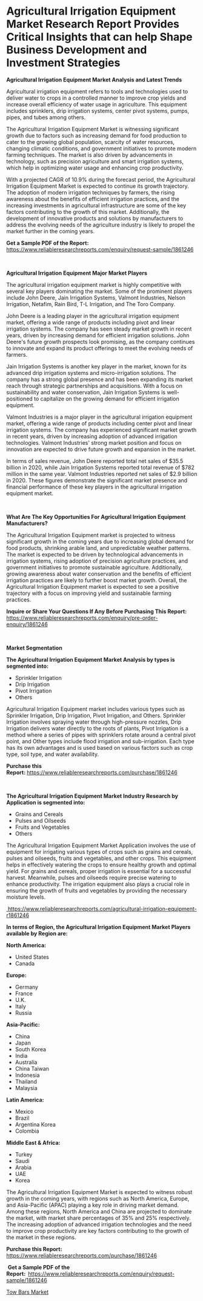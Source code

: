 <p><h1>Agricultural Irrigation Equipment Market Research Report Provides Critical Insights that can help Shape Business Development and Investment Strategies</h1></p><p><strong>Agricultural Irrigation Equipment Market Analysis and Latest Trends</strong></p>
<p><p>Agricultural irrigation equipment refers to tools and technologies used to deliver water to crops in a controlled manner to improve crop yields and increase overall efficiency of water usage in agriculture. This equipment includes sprinklers, drip irrigation systems, center pivot systems, pumps, pipes, and tubes among others.</p><p>The Agricultural Irrigation Equipment Market is witnessing significant growth due to factors such as increasing demand for food production to cater to the growing global population, scarcity of water resources, changing climatic conditions, and government initiatives to promote modern farming techniques. The market is also driven by advancements in technology, such as precision agriculture and smart irrigation systems, which help in optimizing water usage and enhancing crop productivity.</p><p>With a projected CAGR of 10.9% during the forecast period, the Agricultural Irrigation Equipment Market is expected to continue its growth trajectory. The adoption of modern irrigation techniques by farmers, the rising awareness about the benefits of efficient irrigation practices, and the increasing investments in agricultural infrastructure are some of the key factors contributing to the growth of this market. Additionally, the development of innovative products and solutions by manufacturers to address the evolving needs of the agriculture industry is likely to propel the market further in the coming years.</p></p>
<p><strong>Get a Sample PDF of the Report:&nbsp;</strong> <a href="https://www.reliableresearchreports.com/enquiry/request-sample/1861246">https://www.reliableresearchreports.com/enquiry/request-sample/1861246</a></p>
<p>&nbsp;</p>
<p><strong>Agricultural Irrigation Equipment Major Market Players</strong></p>
<p><p>The agricultural irrigation equipment market is highly competitive with several key players dominating the market. Some of the prominent players include John Deere, Jain Irrigation Systems, Valmont Industries, Nelson Irrigation, Netafim, Rain Bird, T-L Irrigation, and The Toro Company.</p><p>John Deere is a leading player in the agricultural irrigation equipment market, offering a wide range of products including pivot and linear irrigation systems. The company has seen steady market growth in recent years, driven by increasing demand for efficient irrigation solutions. John Deere's future growth prospects look promising, as the company continues to innovate and expand its product offerings to meet the evolving needs of farmers.</p><p>Jain Irrigation Systems is another key player in the market, known for its advanced drip irrigation systems and micro-irrigation solutions. The company has a strong global presence and has been expanding its market reach through strategic partnerships and acquisitions. With a focus on sustainability and water conservation, Jain Irrigation Systems is well-positioned to capitalize on the growing demand for efficient irrigation equipment.</p><p>Valmont Industries is a major player in the agricultural irrigation equipment market, offering a wide range of products including center pivot and linear irrigation systems. The company has experienced significant market growth in recent years, driven by increasing adoption of advanced irrigation technologies. Valmont Industries' strong market position and focus on innovation are expected to drive future growth and expansion in the market.</p><p>In terms of sales revenue, John Deere reported total net sales of $35.5 billion in 2020, while Jain Irrigation Systems reported total revenue of $782 million in the same year. Valmont Industries reported net sales of $2.9 billion in 2020. These figures demonstrate the significant market presence and financial performance of these key players in the agricultural irrigation equipment market.</p></p>
<p>&nbsp;</p>
<p><strong>What Are The Key Opportunities For Agricultural Irrigation Equipment Manufacturers?</strong></p>
<p><p>The Agricultural Irrigation Equipment market is projected to witness significant growth in the coming years due to increasing global demand for food products, shrinking arable land, and unpredictable weather patterns. The market is expected to be driven by technological advancements in irrigation systems, rising adoption of precision agriculture practices, and government initiatives to promote sustainable agriculture. Additionally, growing awareness about water conservation and the benefits of efficient irrigation practices are likely to further boost market growth. Overall, the Agricultural Irrigation Equipment market is expected to see a positive trajectory with a focus on improving yield and sustainable farming practices.</p></p>
<p><strong>Inquire or Share Your Questions If Any Before Purchasing This Report:</strong> <a href="https://www.reliableresearchreports.com/enquiry/pre-order-enquiry/1861246">https://www.reliableresearchreports.com/enquiry/pre-order-enquiry/1861246</a></p>
<p>&nbsp;</p>
<p><strong>Market Segmentation</strong></p>
<p><strong>The Agricultural Irrigation Equipment Market Analysis by types is segmented into:</strong></p>
<p><ul><li>Sprinkler Irrigation</li><li>Drip Irrigation</li><li>Pivot Irrigation</li><li>Others</li></ul></p>
<p><p>Agricultural Irrigation Equipment market includes various types such as Sprinkler Irrigation, Drip Irrigation, Pivot Irrigation, and Others. Sprinkler Irrigation involves spraying water through high-pressure nozzles, Drip Irrigation delivers water directly to the roots of plants, Pivot Irrigation is a method where a series of pipes with sprinklers rotate around a central pivot point, and Other types include flood irrigation and sub-irrigation. Each type has its own advantages and is used based on various factors such as crop type, soil type, and water availability.</p></p>
<p><strong>Purchase this Report:&nbsp;</strong><a href="https://www.reliableresearchreports.com/purchase/1861246">https://www.reliableresearchreports.com/purchase/1861246</a></p>
<p>&nbsp;</p>
<p><strong>The Agricultural Irrigation Equipment Market Industry Research by Application is segmented into:</strong></p>
<p><ul><li>Grains and Cereals</li><li>Pulses and Oilseeds</li><li>Fruits and Vegetables</li><li>Others</li></ul></p>
<p><p>The Agricultural Irrigation Equipment Market Application involves the use of equipment for irrigating various types of crops such as grains and cereals, pulses and oilseeds, fruits and vegetables, and other crops. This equipment helps in effectively watering the crops to ensure healthy growth and optimal yield. For grains and cereals, proper irrigation is essential for a successful harvest. Meanwhile, pulses and oilseeds require precise watering to enhance productivity. The irrigation equipment also plays a crucial role in ensuring the growth of fruits and vegetables by providing the necessary moisture levels.</p></p>
<p><a href="https://www.reliableresearchreports.com/agricultural-irrigation-equipment-r1861246">&nbsp;https://www.reliableresearchreports.com/agricultural-irrigation-equipment-r1861246</a></p>
<p><strong>In terms of Region, the Agricultural Irrigation Equipment Market Players available by Region are:</strong></p>
<p>
    <p> <strong> North America: </strong>
        <ul>
            <li>United States</li>
            <li>Canada</li>
        </ul>
        </p> 
    <p> <strong> Europe: </strong>
        <ul>
            <li>Germany</li>
            <li>France</li>
            <li>U.K.</li>
            <li>Italy</li>
            <li>Russia</li>
        </ul>
        </p> 
    <p> <strong> Asia-Pacific: </strong>
        <ul>
            <li>China</li>
            <li>Japan</li>
            <li>South Korea</li>
            <li>India</li>
            <li>Australia</li>
            <li>China Taiwan</li>
            <li>Indonesia</li>
            <li>Thailand</li>
            <li>Malaysia</li>
        </ul>
        </p> 
    <p> <strong> Latin America: </strong>
        <ul>
            <li>Mexico</li>
            <li>Brazil</li>
            <li>Argentina Korea</li>
            <li>Colombia</li>
        </ul>
        </p> 
    <p> <strong> Middle East & Africa: </strong>
        <ul>
            <li>Turkey</li>
            <li>Saudi</li>
            <li>Arabia</li>
            <li>UAE</li>
            <li>Korea</li>
        </ul>
    </p>
    </p>
<p><p>The Agricultural Irrigation Equipment Market is expected to witness robust growth in the coming years, with regions such as North America, Europe, and Asia-Pacific (APAC) playing a key role in driving market demand. Among these regions, North America and China are projected to dominate the market, with market share percentages of 35% and 25% respectively. The increasing adoption of advanced irrigation technologies and the need to improve crop productivity are key factors contributing to the growth of the market in these regions.</p></p>
<p><strong>Purchase this Report: </strong><a href="https://www.reliableresearchreports.com/purchase/1861246">https://www.reliableresearchreports.com/purchase/1861246</a></p>
<p>&nbsp;<strong>Get a Sample PDF of the Report:&nbsp;&nbsp;</strong><a href="https://www.reliableresearchreports.com/enquiry/request-sample/1861246">https://www.reliableresearchreports.com/enquiry/request-sample/1861246</a></p>
<p><strong></strong></p>
<p><p><a href="https://view.publitas.com/reportprime-1/tow-bars-market-size-and-market-trends-complete-industry-overview-2024-to-2031/">Tow Bars Market</a></p></p>